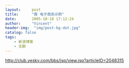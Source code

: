 ```yaml
---
layout:     post
title:      "靠 电子商务示例"
date:       2005-10-18 17:12:24
author:     "Vincent"
header-img:  "img/post-bg-dot.jpg"
catalog: false
tags:
    - 新浪博客
    - 无聊
---
```



http://club.yesky.com/bbs/jsp/view.jsp?articleID=2048315



